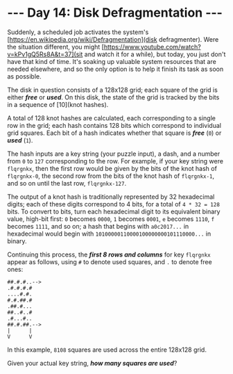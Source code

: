 # --- Day 14: Disk Defragmentation ---

Suddenly, a scheduled job activates the system's [https://en.wikipedia.org/wiki/Defragmentation](disk defragmenter). Were the situation different, you might [https://www.youtube.com/watch?v=kPv1gQ5Rs8A&t=37](sit and watch it for a while), but today, you just don't have that kind of time. It's soaking up valuable system resources that are needed elsewhere, and so the only option is to help it finish its task as soon as possible.


The disk in question consists of a 128x128 grid; each square of the grid is either <em><b>free</b></em> or <em><b>used</b></em>. On this disk, the state of the grid is tracked by the bits in a sequence of [10](knot hashes).


A total of 128 knot hashes are calculated, each corresponding to a single row in the grid; each hash contains 128 bits which correspond to individual grid squares. Each bit of a hash indicates whether that square is <em><b>free</b></em> (<code>0</code>) or <em><b>used</b></em> (<code>1</code>).


The hash inputs are a key string (your puzzle input), a dash, and a number from <code>0</code> to <code>127</code> corresponding to the row.  For example, if your key string were <code>flqrgnkx</code>, then the first row would be given by the bits of the knot hash of <code>flqrgnkx-0</code>, the second row from the bits of the knot hash of <code>flqrgnkx-1</code>, and so on until the last row, <code>flqrgnkx-127</code>.


The output of a knot hash is traditionally represented by 32 hexadecimal digits; each of these digits correspond to 4 bits, for a total of <code>4 * 32 = 128</code> bits. To convert to bits, turn each hexadecimal digit to its equivalent binary value, high-bit first: <code>0</code> becomes <code>0000</code>, <code>1</code> becomes <code>0001</code>, <code>e</code> becomes <code>1110</code>, <code>f</code> becomes <code>1111</code>, and so on; a hash that begins with <code>a0c2017...</code> in hexadecimal would begin with <code>10100000110000100000000101110000...</code> in binary.


Continuing this process, the <em><b>first 8 rows and columns</b></em> for key <code>flqrgnkx</code> appear as follows, using <code>#</code> to denote used squares, and <code>.</code> to denote free ones:


<pre><code>##.#.#..-->
.#.#.#.#   
....#.#.   
#.#.##.#   
.##.#...   
##..#..#   
.#...#..   
##.#.##.-->
|      |   
V      V   
</code></pre>
In this example, <code>8108</code> squares are used across the entire 128x128 grid.


Given your actual key string, <em><b>how many squares are used</b></em>?


